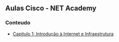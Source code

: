 ## Aulas Cisco - NET Academy

### Conteudo

- [Capitulo 1: Introdução à Internet e Infraestrutura](01-01-Introducao_Internet.md)

